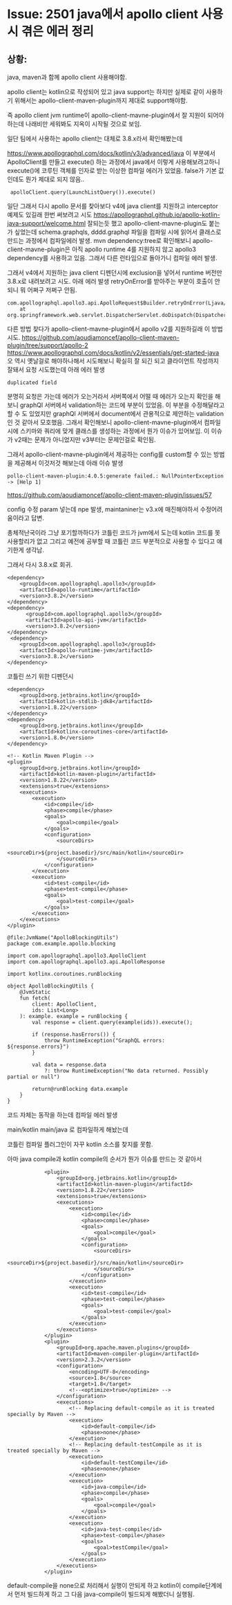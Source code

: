 <!--
author: Dailyscat
purpose: issue arrange
rules:
 (1) 헤더와 문단사이
    <br/>
    <br/>
 (2) 코드가 작성되는 부분은 >로 정리
 (3) 참조는 해당 내용 바로 아래
    <br/>
    <br/>
 (4) 명령어는 bold
 (5) 방안은 ## 안의 과정은 ###
-->

# Issue: 2501 java에서 apollo client 사용 시 겪은 에러 정리

## 상황:

java, maven과 함께 apollo client 사용해야함.

apollo client는 kotlin으로 작성되어 있고 java support는 하지만
실제로 같이 사용하기 위해서는 apollo-client-maven-plugin까지 제대로 support해야함.

즉 apollo client jvm runtime이 apollo-client-mavne-plugin에서 잘 지원이 되어야하는데
나래비만 세워봐도 지옥이 시작될 것으로 보임.

일단 팀에서 사용하는 apollo client는 대체로 3.8.x라서 확인해봤는데

https://www.apollographql.com/docs/kotlin/v3/advanced/java
이 부분에서 ApolloClient를 만들고 execute() 하는 과정에서
java에서 이렇게 사용해보려고하니 execute()에 코루틴 객체를 인자로 받는 이상한 컴파일 에러가 있었음.
<generateKotlinModels>false</generateKotlinModels>가 기본 값인데도
뭔가 제대로 되지 않음..

```
 apolloClient.query(LaunchListQuery()).execute()

```

일단 그래서 다시 apollo 문서를 찾아보다 v4에 java client를 지원하고 interceptor 예제도 있길래 한번 써보려고 시도
https://apollographql.github.io/apollo-kotlin-java-support/welcome.html
잘되는듯 했고 apollo-client-mavne-plugin도 붙는가 싶었는데
schema.graphqls, dddd.graphql
파일을 컴파일 시에 읽어서 클래스로 만드는 과정에서 컴파일에러 발생.
mvn dependency:tree로 확인해보니
apollo-client-mavne-plugin은 아직 apollo runtime 4를 지원하지 않고 apollo3 dependency를 사용하고 있음.
그래서 다른 런타임으로 돌아가니 컴파일 에러 발생.

그래서 v4에서 지원하는 java client 디펜던시에 exclusion을 넣어서 runtime 버전만 3.8.x로 내려보려고 시도.
아래 에러 발생
retryOnError를 받아주는 부분이 호출이 안되니 뭐 어쩌구 저쩌구 안됨.

```
com.apollographql.apollo3.api.ApolloRequest$Builder.retryOnError(Ljava/lang/Boolean;)Lcom/apollographql/apollo3/api/ApolloRequest$Builder;
	at org.springframework.web.servlet.DispatcherServlet.doDispatch(DispatcherServlet.java:1055)

```

다른 방법 찾다가 apollo-client-mavne-plugin에서 apollo v2를 지원하길래 이 방법 시도.
https://github.com/aoudiamoncef/apollo-client-maven-plugin/tree/support/apollo-2
https://www.apollographql.com/docs/kotlin/v2/essentials/get-started-java
오 역시 옛날걸로 해야하나해서 시도해보니 확실히 잘 되긴 되고 클라이언트 작성까지 잘돼서 요청 시도했는데
아래 에러 발생

```
duplicated field
```

분명히 요청은 가는데 에러가 오는거라서 서버쪽에서 어떨 때 에러가 오는지 확인을 해보니
graphQl 서버에서 validation하는 코드에 부분이 있었음. 이 부분을 수정해달라고 할 수 도 있었지만
graphQl 서버에서 document에서 관용적으로 제안하는 validation인 것 같아서 모호했음.
그래서 확인해보니 apollo-client-mavne-plugin에서 컴파일시에 스키마와 쿼리에 맞게 클래스를 생성하는 과정에서
뭔가 이슈가 있어보임. 이 이슈가 v2때는 문제가 아니었지만 v3부터는 문제인걸로 확인됨.

그래서 apollo-client-mavne-plugin에서 제공하는 config를 custom할 수 있는 방법을 제공해서 이것저것 해보는데
아래 이슈 발생

```
pollo-client-maven-plugin:4.0.5:generate failed.: NullPointerException -> [Help 1]
```

https://github.com/aoudiamoncef/apollo-client-maven-plugin/issues/57

config 수정 param 넣는데 npe 발생, maintaniner는 v3.x에 매진해야하서 수정어려움이라고 답변.

총체적난국이라 그냥 포기할까하다가 코틀린 코드가 jvm에서 도는데 kotlin 코드를 못사용할리가 없고 그리고 예전에 공부할 때
코틀린 코드 부분적으로 사용할 수 있다고 얘기한게 생각남.

그래서 다시 3.8.x로 회귀.

```
<dependency>
    <groupId>com.apollographql.apollo3</groupId>
    <artifactId>apollo-runtime</artifactId>
    <version>3.8.2</version>
</dependency>
<dependency>
      <groupId>com.apollographql.apollo3</groupId>
      <artifactId>apollo-api-jvm</artifactId>
      <version>3.8.2</version>
</dependency>
 <dependency>
    <groupId>com.apollographql.apollo3</groupId>
    <artifactId>apollo-runtime-jvm</artifactId>
    <version>3.8.2</version>
</dependency>
```

코틀린 쓰기 위한 디펜던시

```
<dependency>
    <groupId>org.jetbrains.kotlin</groupId>
    <artifactId>kotlin-stdlib-jdk8</artifactId>
    <version>1.8.22</version>
</dependency>
<dependency>
    <groupId>org.jetbrains.kotlinx</groupId>
    <artifactId>kotlinx-coroutines-core</artifactId>
    <version>1.8.0</version>
</dependency>

<!-- Kotlin Maven Plugin -->
<plugin>
    <groupId>org.jetbrains.kotlin</groupId>
    <artifactId>kotlin-maven-plugin</artifactId>
    <version>1.8.22</version>
    <extensions>true</extensions>
    <executions>
        <execution>
            <id>compile</id>
            <phase>compile</phase>
            <goals>
                <goal>compile</goal>
            </goals>
            <configuration>
                <sourceDirs>
                    <sourceDir>${project.basedir}/src/main/kotlin</sourceDir>
                </sourceDirs>
            </configuration>
        </execution>
        <execution>
            <id>test-compile</id>
            <phase>test-compile</phase>
            <goals>
                <goal>test-compile</goal>
            </goals>
        </execution>
    </executions>
</plugin>
```

```
@file:JvmName("ApolloBlockingUtils")
package com.example.apollo.blocking

import com.apollographql.apollo3.ApolloClient
import com.apollographql.apollo3.api.ApolloResponse

import kotlinx.coroutines.runBlocking

object ApolloBlockingUtils {
    @JvmStatic
    fun fetch(
        client: ApolloClient,
        ids: List<Long>
    ): example. example = runBlocking {
        val response = client.query(example(ids)).execute();

        if (response.hasErrors()) {
            throw RuntimeException("GraphQL errors: ${response.errors}")
        }

        val data = response.data
            ?: throw RuntimeException("No data returned. Possibly partial or null")

        return@runBlocking data.example
    }
}

```

코드 자체는 동작을 하는데 컴파일 에러 발생

main/kotlin
main/java
로 컴파일하게 해놨는데

코틀린 컴파일 플러그인이 자꾸 kotlin 소스를 찾지를 못함.

아마 java compile과 kotlin compile의 순서가 뭔가 이슈를 만드는 것 같아서

```
            <plugin>
                <groupId>org.jetbrains.kotlin</groupId>
                <artifactId>kotlin-maven-plugin</artifactId>
                <version>1.8.22</version>
                <extensions>true</extensions>
                <executions>
                    <execution>
                        <id>compile</id>
                        <phase>compile</phase>
                        <goals>
                            <goal>compile</goal>
                        </goals>
                        <configuration>
                            <sourceDirs>
                                <sourceDir>${project.basedir}/src/main/kotlin</sourceDir>
                            </sourceDirs>
                        </configuration>
                    </execution>
                    <execution>
                        <id>test-compile</id>
                        <phase>test-compile</phase>
                        <goals>
                            <goal>test-compile</goal>
                        </goals>
                    </execution>
                </executions>
            </plugin>
            <plugin>
                <groupId>org.apache.maven.plugins</groupId>
                <artifactId>maven-compiler-plugin</artifactId>
                <version>2.3.2</version>
                <configuration>
                    <encoding>UTF-8</encoding>
                    <source>1.8</source>
                    <target>1.8</target>
                    <!--<optimize>true</optimize> -->
                </configuration>
                <executions>
                    <!-- Replacing default-compile as it is treated specially by Maven -->
                    <execution>
                        <id>default-compile</id>
                        <phase>none</phase>
                    </execution>
                    <!-- Replacing default-testCompile as it is treated specially by Maven -->
                    <execution>
                        <id>default-testCompile</id>
                        <phase>none</phase>
                    </execution>
                    <execution>
                        <id>java-compile</id>
                        <phase>compile</phase>
                        <goals>
                            <goal>compile</goal>
                        </goals>
                    </execution>
                    <execution>
                        <id>java-test-compile</id>
                        <phase>test-compile</phase>
                        <goals>
                            <goal>testCompile</goal>
                        </goals>
                    </execution>
                </executions>
            </plugin>
```

default-compile을 none으로 처리해서 실행이 안되게 하고
kotlin이 compile단계에서 먼저 빌드하게 하고
그 다음 java-compile이 빌드되게 해봤더니
실행됨.
